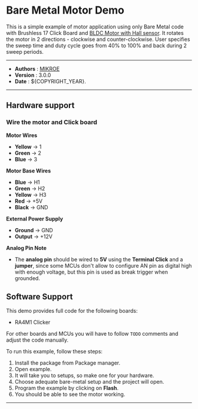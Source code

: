# Bare Metal Motor Demo

This is a simple example of motor application using only Bare Metal code with Brushless 17 Click Board and [BLDC Motor with Hall sensor](https://www.mikroe.com/motor-bldc-42blf01-with-hall-sensor). It rotates the motor in 2 directions - clockwise and counter-clockwise. User specifies the sweep time and duty cycle goes from 40% to 100% and back during 2 sweep periods.

---

- **Authors**     : [MIKROE](https://github.com/MikroElektronika)
- **Version**     : 3.0.0
- **Date**        : ${COPYRIGHT_YEAR}.

---

## Hardware support

### Wire the motor and Click board
   **Motor Wires**
   - **Yellow** → 1
   - **Green** → 2
   - **Blue** → 3

   **Motor Base Wires**
   - **Blue** → H1
   - **Green** → H2
   - **Yellow** → H3
   - **Red** → +5V
   - **Black** → GND

   **External Power Supply**
   - **Ground** → GND
   - **Output** → +12V

   **Analog Pin Note**
   - The **analog pin** should be wired to **5V** using the **Terminal Click** and a **jumper**, since some MCUs don't allow to configure AN pin as digital high with enough voltage, but this pin is used as break trigger when grounded.

## Software Support

This demo provides full code for the following boards:
   - RA4M1 Clicker

For other boards and MCUs you will have to follow `TODO` comments and adjust the code manually.

To run this example, follow these steps:

1. Install the package from Package manager.
2. Open example.
3. It will take you to setups, so make one for your hardware.
4. Choose adequate bare-metal setup and the project will open.
5. Program the example by clicking on **Flash**.
6. You should be able to see the motor working.

---
